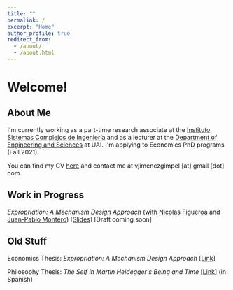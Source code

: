 ```yaml
---
title: ""
permalink: /
excerpt: "Home"
author_profile: true
redirect_from:
  - /about/
  - /about.html
---
```


# Welcome!

## About Me

I'm currently working as a part-time research associate at the [Instituto Sistemas Complejos de Ingeniería](https://isci.cl/en/) and as a lecturer at the [Department of Engineering and Sciences](https://ingenieria.uai.cl/) at UAI. I'm applying to Economics PhD programs (Fall 2021).

You can find my CV [here](https://vjimenezg.github.io/files/CV_VJG.pdf) and contact me at vjimenezgimpel [at] gmail [dot] com.

##  Work in Progress

*Expropriation: A Mechanism Design Approach* (with [Nicolás Figueroa](https://sites.google.com/site/nicolas86figueroa/) and [Juan-Pablo Montero](https://sites.google.com/site/jpmontero1812/home)) [[Slides]](https://vjimenezg.github.io/files/FJM_SlidesPUC.pdf) [Draft coming soon]

## Old Stuff

Economics Thesis: *Expropriation: A Mechanism Design Approach* [[Link]](https://vjimenezg.github.io/files/MA_Thesis.pdf)

Philosophy Thesis: *The Self in Martin Heidegger's Being and Time* [[Link]](https://vjimenezg.github.io/files/Tesis_Filosofia.pdf) (in Spanish)
